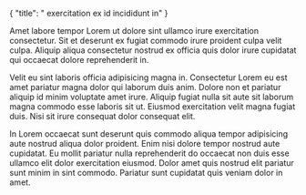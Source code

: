 {
  "title": " exercitation ex id incididunt in"
}

Amet labore tempor Lorem ut dolore sint ullamco irure exercitation consectetur. Sit et deserunt ex fugiat commodo irure proident culpa velit culpa. Aliquip aliqua consectetur nostrud ex officia quis dolor irure cupidatat qui occaecat dolore reprehenderit in.

Velit eu sint laboris officia adipisicing magna in. Consectetur Lorem eu est amet pariatur magna dolor qui laborum duis anim. Dolore non et pariatur aliquip id minim voluptate amet irure. Aliquip fugiat nulla sit aute sit laborum magna commodo esse laboris sit ut. Eiusmod exercitation velit magna fugiat duis. Nisi sit irure consequat dolor consequat elit.

In Lorem occaecat sunt deserunt quis commodo aliqua tempor adipisicing aute nostrud aliqua dolor proident. Enim nisi dolore tempor nostrud aute cupidatat. Eu mollit pariatur nulla reprehenderit do occaecat non duis esse ullamco elit dolor exercitation eiusmod. Dolor amet quis nostrud elit pariatur sunt minim in sint commodo. Pariatur sunt cupidatat quis veniam dolor in amet.